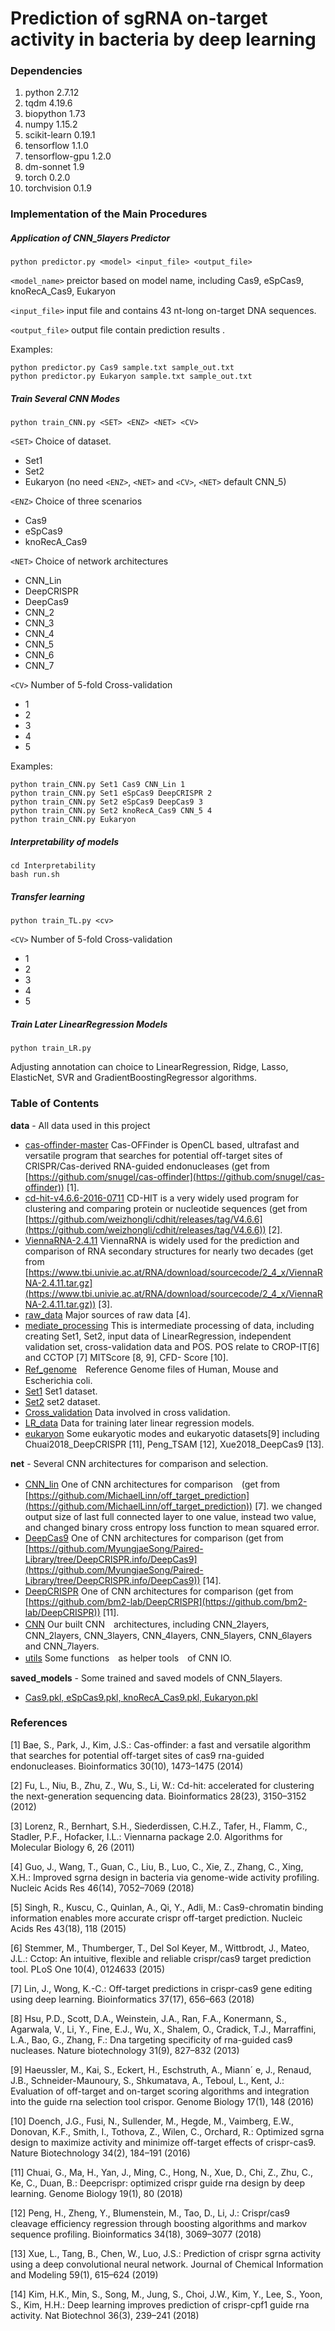 # Prediction of sgRNA on-target activity in bacteria by deep learning

### Dependencies
1. python 2.7.12
2. tqdm 4.19.6
3. biopython 1.73
4. numpy 1.15.2
5. scikit-learn 0.19.1
6. tensorflow 1.1.0
7. tensorflow-gpu 1.2.0
8. dm-sonnet 1.9 
9. torch 0.2.0
10. torchvision 0.1.9

### Implementation of the Main Procedures

##### Application of CNN_5layers Predictor

```
python predictor.py <model> <input_file> <output_file>
```

``<model_name>``  preictor based on model name, including Cas9, eSpCas9, knoRecA\_Cas9, Eukaryon

``<input_file>``  input file and contains 43 nt-long on-target DNA sequences.

``<output_file>`` output file contain prediction results .

Examples:

```
python predictor.py Cas9 sample.txt sample_out.txt
python predictor.py Eukaryon sample.txt sample_out.txt
```

##### Train Several CNN Modes

```
python train_CNN.py <SET> <ENZ> <NET> <CV>
```

``<SET>`` Choice of dataset.

- Set1
- Set2
- Eukaryon (no need ``<ENZ>``, ``<NET>`` and ``<CV>``, ``<NET>`` default CNN_5)

``<ENZ>`` Choice of three scenarios

- Cas9
- eSpCas9
- knoRecA_Cas9

``<NET>`` Choice of network architectures

- CNN_Lin
- DeepCRISPR
- DeepCas9
- CNN_2
- CNN_3
- CNN_4
- CNN_5
- CNN_6
- CNN_7

``<CV>``  Number of 5-fold Cross-validation

- 1
- 2
- 3
- 4
- 5

Examples:

```
python train_CNN.py Set1 Cas9 CNN_Lin 1
python train_CNN.py Set1 eSpCas9 DeepCRISPR 2
python train_CNN.py Set2 eSpCas9 DeepCas9 3
python train_CNN.py Set2 knoRecA_Cas9 CNN_5 4
python train_CNN.py Eukaryon
```

##### Interpretability of models

```
cd Interpretability
bash run.sh
```

##### Transfer learning

```
python train_TL.py <cv>
```

``<CV>``  Number of 5-fold Cross-validation

- 1
- 2
- 3
- 4
- 5

##### Train Later LinearRegression Models

```
python train_LR.py
```

Adjusting annotation can choice to LinearRegression, Ridge, Lasso, ElasticNet, SVR and GradientBoostingRegressor algorithms.

### Table of Contents

**data** - All data used in this project

- [cas-offinder-master](./data/cas-offinder-master/) Cas-OFFinder is OpenCL based, ultrafast and versatile program that searches for potential off-target sites of CRISPR/Cas-derived RNA-guided endonucleases (get from [https://github.com/snugel/cas-offinder](https://github.com/snugel/cas-offinder)) [1].
- [cd-hit-v4.6.6-2016-0711](./data/cd-hit-v4.6.6-2016-0711/) CD-HIT is a very widely used program for clustering and comparing protein or nucleotide sequences (get from [https://github.com/weizhongli/cdhit/releases/tag/V4.6.6](https://github.com/weizhongli/cdhit/releases/tag/V4.6.6)) [2].
- [ViennaRNA-2.4.11](./data/ViennaRNA-2.4.11/) ViennaRNA is widely used for the prediction and comparison of RNA secondary structures for nearly two decades (get from [https://www.tbi.univie.ac.at/RNA/download/sourcecode/2_4_x/ViennaRNA-2.4.11.tar.gz](https://www.tbi.univie.ac.at/RNA/download/sourcecode/2_4_x/ViennaRNA-2.4.11.tar.gz)) [3].
- [raw_data](./data/raw_data/) Major sources of raw data [4].
- [mediate_processing](./data/mediate_processing/) This is intermediate processing of data, including creating Set1, Set2, input data of LinearRegression, independent validation set, cross-validation data and POS. POS relate to CROP-IT[6] and CCTOP [7]  MITScore [8, 9], CFD-
Score [10]. 
- [Ref_genome](./data/Ref_genome/)　Reference Genome files of Human, Mouse and Escherichia coli.
- [Set1](./data/Set1/) Set1 dataset.
- [Set2](./data/Set2/) set2 dataset.
- [Cross_validation](./data/Cross_validation/) Data involved in cross validation.
- [LR_data](./data/LR_data/) Data for training later linear regression models.
- [eukaryon](./data/eukaryon) Some eukaryotic modes and eukaryotic datasets[9] including Chuai2018\_DeepCRISPR [11], Peng\_TSAM [12], Xue2018_DeepCas9 [13].

**net** - Several CNN architectures for comparison and selection.


- [CNN_lin](./net/CNN_Lin.py) One of CNN architectures for comparison　(get from [https://github.com/MichaelLinn/off_target_prediction](https://github.com/MichaelLinn/off_target_prediction)) [7]. we changed output size of last full connected layer to one value, instead two value, and changed binary cross entropy loss function to mean squared error.
- [DeepCas9](./net/DeepCas9.py) One of CNN architectures for comparison (get from [https://github.com/MyungjaeSong/Paired-Library/tree/DeepCRISPR.info/DeepCas9](https://github.com/MyungjaeSong/Paired-Library/tree/DeepCRISPR.info/DeepCas9)) [14].
- [DeepCRISPR](./net/DeepCRISPR.py) One of CNN architectures for comparison (get from [https://github.com/bm2-lab/DeepCRISPR](https://github.com/bm2-lab/DeepCRISPR)) [11].
- [CNN](./net/CNN_Lin.py)  Our built CNN　architectures, including CNN_2layers, CNN_2layers, CNN_3layers, CNN_4layers, CNN_5layers, CNN_6layers and CNN_7layers.
- [utils](./net/CNN_Lin.py) Some functions　as helper tools　of CNN IO.

**saved_models** - Some trained and saved models of CNN_5layers.
- [Cas9.pkl, eSpCas9.pkl, knoRecA\_Cas9.pkl, Eukaryon.pkl](./saved_models/)


### References

[1] Bae, S., Park, J., Kim, J.S.: Cas-offinder: a fast and versatile algorithm that searches for potential off-target sites of cas9 rna-guided endonucleases. Bioinformatics 30(10), 1473–1475 (2014)

[2] Fu, L., Niu, B., Zhu, Z., Wu, S., Li, W.: Cd-hit: accelerated for clustering the next-generation sequencing data.
Bioinformatics 28(23), 3150–3152 (2012)

[3] Lorenz, R., Bernhart, S.H., Siederdissen, C.H.Z., Tafer, H., Flamm, C., Stadler, P.F., Hofacker, I.L.: Viennarna package 2.0. Algorithms for Molecular Biology 6, 26 (2011)

[4]	Guo, J., Wang, T., Guan, C., Liu, B., Luo, C., Xie, Z., Zhang, C., Xing, X.H.: Improved sgrna design in bacteria via genome-wide activity profiling. Nucleic Acids Res 46(14), 7052–7069 (2018)

[5] Singh, R., Kuscu, C., Quinlan, A., Qi, Y., Adli, M.: Cas9-chromatin binding information enables more accurate crispr off-target prediction. Nucleic Acids Res 43(18), 118 (2015)

[6] Stemmer, M., Thumberger, T., Del Sol Keyer, M., Wittbrodt, J., Mateo, J.L.: Cctop: An intuitive, flexible and reliable crispr/cas9 target prediction tool. PLoS One 10(4), 0124633 (2015)

[7] Lin, J., Wong, K.-C.: Off-target predictions in crispr-cas9 gene editing using deep learning. Bioinformatics 37(17), 656–663 (2018)

[8] Hsu, P.D., Scott, D.A., Weinstein, J.A., Ran, F.A., Konermann, S., Agarwala, V., Li, Y., Fine, E.J., Wu, X., Shalem, O., Cradick, T.J., Marraffini, L.A., Bao, G., Zhang, F.: Dna targeting specificity of rna-guided cas9 nucleases. Nature biotechnology 31(9), 827–832 (2013)

[9] Haeussler, M., Kai, S., Eckert, H., Eschstruth, A., Miann´ e, J., Renaud, J.B., Schneider-Maunoury, S., Shkumatava, A., Teboul, L., Kent, J.: Evaluation of off-target and on-target scoring algorithms and integration into the guide rna selection tool crispor. Genome Biology 17(1), 148 (2016)

[10] Doench, J.G., Fusi, N., Sullender, M., Hegde, M., Vaimberg, E.W., Donovan, K.F., Smith, I., Tothova, Z., Wilen, C., Orchard, R.: Optimized sgrna design to maximize activity and minimize off-target effects of crispr-cas9. Nature Biotechnology 34(2), 184–191 (2016)

[11] Chuai, G., Ma, H., Yan, J., Ming, C., Hong, N., Xue, D., Chi, Z., Zhu, C., Ke, C., Duan, B.: Deepcrispr: optimized crispr guide rna design by deep learning. Genome Biology 19(1), 80 (2018)

[12] Peng, H., Zheng, Y., Blumenstein, M., Tao, D., Li, J.: Crispr/cas9 cleavage efficiency regression through boosting algorithms and markov sequence profiling. Bioinformatics 34(18), 3069–3077 (2018)

[13] Xue, L., Tang, B., Chen, W., Luo, J.S.: Prediction of crispr sgrna activity using a deep convolutional neural network. Journal of Chemical Information and Modeling 59(1), 615–624 (2019)

[14] Kim, H.K., Min, S., Song, M., Jung, S., Choi, J.W., Kim, Y., Lee, S., Yoon, S., Kim, H.H.: Deep learning improves prediction of crispr-cpf1 guide rna activity. Nat Biotechnol 36(3), 239–241 (2018)



